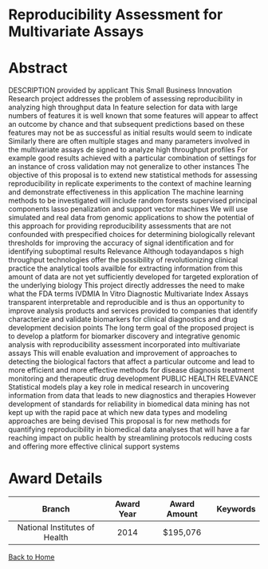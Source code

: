 
Reproducibility Assessment for Multivariate Assays
==================================================

# Abstract


DESCRIPTION  provided by applicant   This Small Business Innovation Research project addresses the problem of assessing reproducibility in analyzing high throughput data  In feature selection for data with large numbers of features  it is well known that some features will appear to affect an outcome by chance  and that subsequent predictions based on these features may not be as successful as initial results would seem to indicate  Similarly  there are often multiple
stages  and many parameters  involved in the multivariate assays de  signed to analyze high throughput profiles  For example  good results achieved with a particular combination of settings for an instance of cross validation may not generalize to other instances  The objective of this proposal is to extend new statistical methods for assessing reproducibility in replicate experiments to the context of machine learning  and demonstrate effectiveness in this application  The machine learning methods to be investigated will include random forests  supervised principal components  lasso penalization and support vector machines  We will use simulated and real data from genomic applications to show the potential of this approach for providing reproducibility assessments that are not confounded with prespecified choices  for determining biologically relevant thresholds  for improving the accuracy of signal identification  and for identifying suboptimal results  Relevance  Although todayandapos s high throughput technologies offer the possibility of revolutionizing clinical practice  the analytical tools availble for extracting information from this amount of data are not yet sufficiently developed for targeted
exploration of the underlying biology  This project directly addresses the need to make what the FDA terms IVDMIA  In Vitro Diagnostic Multivariate Index Assays  transparent  interpretable  and reproducible  and is thus an opportunity to improve analysis products and services provided to companies that identify  characterize  and validate biomarkers for clinical diagnostics and drug development decision points  The long term goal of the proposed project is to develop a platform for biomarker discovery and integrative genomic analysis  with reproducibility assessment incorporated into multivariate assays  This will enable evaluation and improvement of approaches to detecting the biological factors that affect a particular outcome  and lead to more efficient and more effective methods for disease diagnosis  treatment monitoring  and therapeutic drug development PUBLIC HEALTH RELEVANCE  Statistical models play a key role in medical research in uncovering information from data that leads to new diagnostics and therapies  However  development of standards for reliability in biomedical data mining has not kept up with the rapid pace at which new data types and modeling approaches are being devised  This proposal is for new methods for quantifying reproducibility in biomedical data analyses that will have a far reaching impact on public health by streamlining protocols  reducing costs and offering more effective clinical support systems  

# Award Details

|Branch|Award Year|Award Amount|Keywords|
| :---: | :---: | :---: | :---: |
|National Institutes of Health|2014|$195,076||
  
  


[Back to Home](https://github.com/chrischow/dod_sbir_awards/JH/#2432)